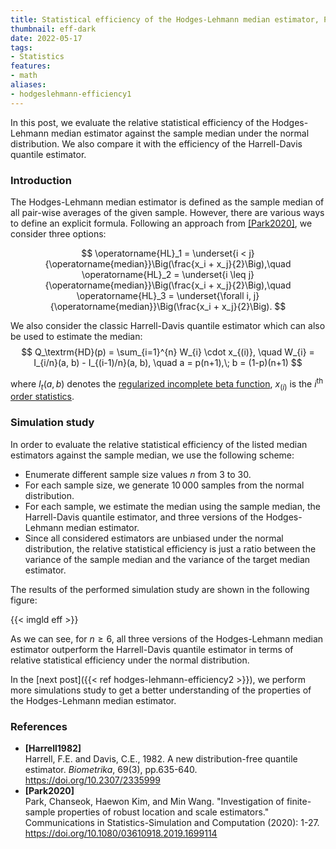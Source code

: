 ```yaml
---
title: Statistical efficiency of the Hodges-Lehmann median estimator, Part1
thumbnail: eff-dark
date: 2022-05-17
tags:
- Statistics
features:
- math
aliases:
- hodgeslehmann-efficiency1
---
```


In this post, we evaluate the relative statistical efficiency of the Hodges-Lehmann median estimator
  against the sample median under the normal distribution.
We also compare it with the efficiency of the Harrell-Davis quantile estimator.

<!--more-->

### Introduction

The Hodges-Lehmann median estimator is defined as the sample median of all pair-wise averages of the given sample.
However, there are various ways to define an explicit formula.
Following an approach from [[Park2020]](#Park2020), we consider three options:

$$
\operatorname{HL}_1 = \underset{i < j}{\operatorname{median}}\Big(\frac{x_i + x_j}{2}\Big),\quad
\operatorname{HL}_2 = \underset{i \leq j}{\operatorname{median}}\Big(\frac{x_i + x_j}{2}\Big),\quad
\operatorname{HL}_3 = \underset{\forall i, j}{\operatorname{median}}\Big(\frac{x_i + x_j}{2}\Big).
$$

We also consider the classic Harrell-Davis quantile estimator which can also be used to estimate the median:
$$
Q_\textrm{HD}(p) = \sum_{i=1}^{n} W_{i} \cdot x_{(i)}, \quad
W_{i} = I_{i/n}(a, b) - I_{(i-1)/n}(a, b), \quad
a = p(n+1),\; b = (1-p)(n+1)
$$

where
  $I_t(a, b)$ denotes the [regularized incomplete beta function](https://en.wikipedia.org/wiki/Beta_function#Incomplete_beta_function),
  $x_{(i)}$ is the $i^\textrm{th}$ [order statistics](https://en.wikipedia.org/wiki/Order_statistic).

### Simulation study

In order to evaluate the relative statistical efficiency of the listed median estimators against the sample median,
  we use the following scheme:

* Enumerate different sample size values $n$ from $3$ to $30$.
* For each sample size, we generate $10\,000$ samples from the normal distribution.
* For each sample, we estimate the median using the sample median,
    the Harrell-Davis quantile estimator, and
    three versions of the Hodges-Lehmann median estimator.
* Since all considered estimators are unbiased under the normal distribution,
    the relative statistical efficiency is just a ratio between
    the variance of the sample median and
    the variance of the target median estimator.

The results of the performed simulation study are shown in the following figure:

{{< imgld eff >}}

As we can see, for $n\geq 6$, all three versions of the Hodges-Lehmann median estimator
  outperform the Harrell-Davis quantile estimator in terms of relative statistical efficiency
  under the normal distribution.

In the [next post]({{< ref hodges-lehmann-efficiency2 >}}), we perform more simulations study to get a better understanding of the properties
  of the Hodges-Lehmann median estimator.

### References

* <b id=Harrell1982>[Harrell1982]</b>  
  Harrell, F.E. and Davis, C.E., 1982. A new distribution-free quantile estimator.
  *Biometrika*, 69(3), pp.635-640.  
  https://doi.org/10.2307/2335999 
* <b id="Park2020">[Park2020]</b>  
  Park, Chanseok, Haewon Kim, and Min Wang.
  "Investigation of finite-sample properties of robust location and scale estimators."
  Communications in Statistics-Simulation and Computation (2020): 1-27.  
  https://doi.org/10.1080/03610918.2019.1699114
